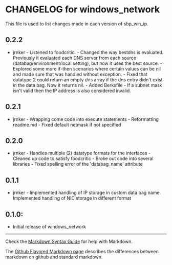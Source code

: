 # CHANGELOG for windows_network

This file is used to list changes made in each version of sbp_win_ip.

0.2.2
-----
- jrnker - Listened to foodcritic.
		 - Changed the way bestdns is evaluated. Previously it evaluated each DNS server from each source (databag/environment/local setting), but now it uses the best source.
		 - Explored some more if-then scenarios where certain values can be nil and made sure that was handled without exception.
		 - Fixed that datatype 2 could return an empty dns array if the dns entry didn't exist in the data bag. Now it returns nil.
		 - Added Berksfile
		 - If a subnet mask isn't valid then the IP address is also considered invalid.


0.2.1
-----
- jrnker - Wrapping come code into execute statements
		 - Reformatting readme.md 
		 - Fixed default netmask if not specified

0.2.0
-----
- jrnker - Handles multiple (2) datatype formats for the interfaces
		 - Cleaned up code to satisfy foodcritic
		 - Broke out code into several libraries
		 - Fixed spelling error of the 'databag_name' attribute

0.1.1
-----
- jrnker - Implemented handling of IP storage in custom data bag name. 
		   Implemented handling of NIC storage in different format

## 0.1.0:

* Initial release of windows_network

- - -
Check the [Markdown Syntax Guide](http://daringfireball.net/projects/markdown/syntax) for help with Markdown.

The [Github Flavored Markdown page](http://github.github.com/github-flavored-markdown/) describes the differences between markdown on github and standard markdown.
